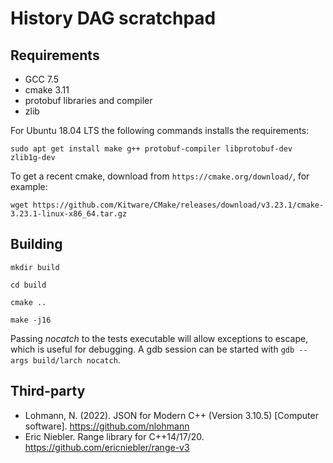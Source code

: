 # History DAG scratchpad

Requirements
------------

* GCC 7.5
* cmake 3.11
* protobuf libraries and compiler
* zlib

For Ubuntu 18.04 LTS the following commands installs the requirements:

`sudo apt get install make g++ protobuf-compiler libprotobuf-dev zlib1g-dev`

To get a recent cmake, download from `https://cmake.org/download/`, for example:

`wget https://github.com/Kitware/CMake/releases/download/v3.23.1/cmake-3.23.1-linux-x86_64.tar.gz`

Building
--------

`mkdir build`

`cd build`

`cmake ..`

`make -j16`

Passing *nocatch* to the tests executable will allow exceptions to escape, which is useful for debugging. A gdb session can be started with `gdb --args build/larch nocatch`.

Third-party 
-----------

* Lohmann, N. (2022). JSON for Modern C++ (Version 3.10.5) [Computer software]. https://github.com/nlohmann
* Eric Niebler. Range library for C++14/17/20. https://github.com/ericniebler/range-v3
